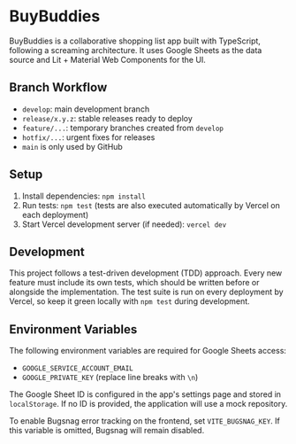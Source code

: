 # BuyBuddies

BuyBuddies is a collaborative shopping list app built with TypeScript, following a screaming architecture. It uses Google Sheets as the data source and Lit + Material Web Components for the UI.

## Branch Workflow

- `develop`: main development branch
- `release/x.y.z`: stable releases ready to deploy
- `feature/...`: temporary branches created from `develop`
- `hotfix/...`: urgent fixes for releases
- `main` is only used by GitHub

## Setup

1. Install dependencies: `npm install`
2. Run tests: `npm test` (tests are also executed automatically by Vercel on each deployment)
3. Start Vercel development server (if needed): `vercel dev`

## Development

This project follows a test-driven development (TDD) approach. Every new
feature must include its own tests, which should be written before or
alongside the implementation. The test suite is run on every deployment
by Vercel, so keep it green locally with `npm test` during development.

## Environment Variables

The following environment variables are required for Google Sheets access:

- `GOOGLE_SERVICE_ACCOUNT_EMAIL`
- `GOOGLE_PRIVATE_KEY` (replace line breaks with `\n`)

The Google Sheet ID is configured in the app's settings page and stored in
`localStorage`. If no ID is provided, the application will use a mock
repository.

To enable Bugsnag error tracking on the frontend, set `VITE_BUGSNAG_KEY`.
If this variable is omitted, Bugsnag will remain disabled.
